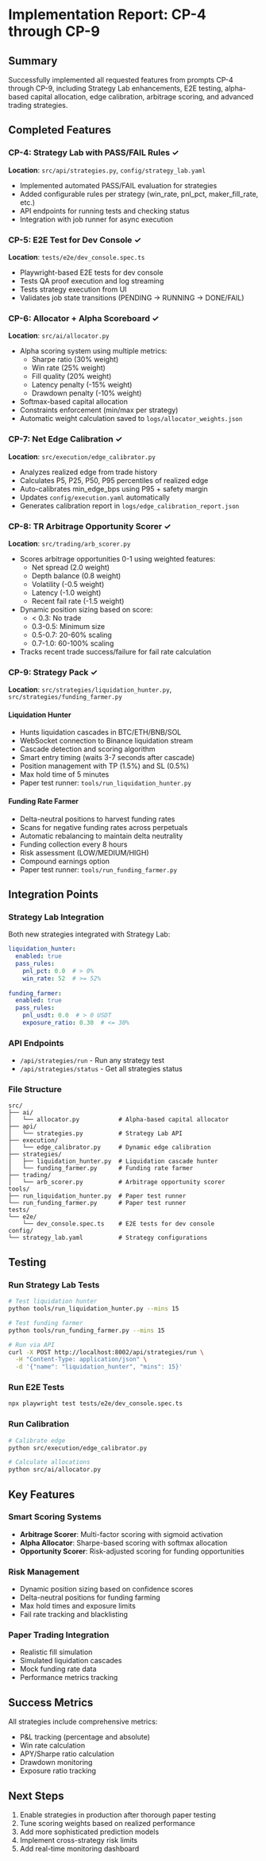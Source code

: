 # Implementation Report: CP-4 through CP-9

## Summary
Successfully implemented all requested features from prompts CP-4 through CP-9, including Strategy Lab enhancements, E2E testing, alpha-based capital allocation, edge calibration, arbitrage scoring, and advanced trading strategies.

## Completed Features

### CP-4: Strategy Lab with PASS/FAIL Rules ✓
**Location**: `src/api/strategies.py`, `config/strategy_lab.yaml`
- Implemented automated PASS/FAIL evaluation for strategies
- Added configurable rules per strategy (win_rate, pnl_pct, maker_fill_rate, etc.)
- API endpoints for running tests and checking status
- Integration with job runner for async execution

### CP-5: E2E Test for Dev Console ✓
**Location**: `tests/e2e/dev_console.spec.ts`
- Playwright-based E2E tests for dev console
- Tests QA proof execution and log streaming
- Tests strategy execution from UI
- Validates job state transitions (PENDING → RUNNING → DONE/FAIL)

### CP-6: Allocator + Alpha Scoreboard ✓
**Location**: `src/ai/allocator.py`
- Alpha scoring system using multiple metrics:
  - Sharpe ratio (30% weight)
  - Win rate (25% weight)
  - Fill quality (20% weight)
  - Latency penalty (-15% weight)
  - Drawdown penalty (-10% weight)
- Softmax-based capital allocation
- Constraints enforcement (min/max per strategy)
- Automatic weight calculation saved to `logs/allocator_weights.json`

### CP-7: Net Edge Calibration ✓
**Location**: `src/execution/edge_calibrator.py`
- Analyzes realized edge from trade history
- Calculates P5, P25, P50, P95 percentiles of realized edge
- Auto-calibrates min_edge_bps using P95 + safety margin
- Updates `config/execution.yaml` automatically
- Generates calibration report in `logs/edge_calibration_report.json`

### CP-8: TR Arbitrage Opportunity Scorer ✓
**Location**: `src/trading/arb_scorer.py`
- Scores arbitrage opportunities 0-1 using weighted features:
  - Net spread (2.0 weight)
  - Depth balance (0.8 weight)
  - Volatility (-0.5 weight)
  - Latency (-1.0 weight)
  - Recent fail rate (-1.5 weight)
- Dynamic position sizing based on score:
  - < 0.3: No trade
  - 0.3-0.5: Minimum size
  - 0.5-0.7: 20-60% scaling
  - 0.7-1.0: 60-100% scaling
- Tracks recent trade success/failure for fail rate calculation

### CP-9: Strategy Pack ✓
**Location**: `src/strategies/liquidation_hunter.py`, `src/strategies/funding_farmer.py`

#### Liquidation Hunter
- Hunts liquidation cascades in BTC/ETH/BNB/SOL
- WebSocket connection to Binance liquidation stream
- Cascade detection and scoring algorithm
- Smart entry timing (waits 3-7 seconds after cascade)
- Position management with TP (1.5%) and SL (0.5%)
- Max hold time of 5 minutes
- Paper test runner: `tools/run_liquidation_hunter.py`

#### Funding Rate Farmer
- Delta-neutral positions to harvest funding rates
- Scans for negative funding rates across perpetuals
- Automatic rebalancing to maintain delta neutrality
- Funding collection every 8 hours
- Risk assessment (LOW/MEDIUM/HIGH)
- Compound earnings option
- Paper test runner: `tools/run_funding_farmer.py`

## Integration Points

### Strategy Lab Integration
Both new strategies integrated with Strategy Lab:
```yaml
liquidation_hunter:
  enabled: true
  pass_rules:
    pnl_pct: 0.0  # > 0%
    win_rate: 52  # >= 52%
    
funding_farmer:
  enabled: true
  pass_rules:
    pnl_usdt: 0.0  # > 0 USDT
    exposure_ratio: 0.30  # <= 30%
```

### API Endpoints
- `/api/strategies/run` - Run any strategy test
- `/api/strategies/status` - Get all strategies status

### File Structure
```
src/
├── ai/
│   └── allocator.py           # Alpha-based capital allocator
├── api/
│   └── strategies.py          # Strategy Lab API
├── execution/
│   └── edge_calibrator.py     # Dynamic edge calibration
├── strategies/
│   ├── liquidation_hunter.py  # Liquidation cascade hunter
│   └── funding_farmer.py      # Funding rate farmer
├── trading/
│   └── arb_scorer.py          # Arbitrage opportunity scorer
tools/
├── run_liquidation_hunter.py  # Paper test runner
└── run_funding_farmer.py      # Paper test runner
tests/
└── e2e/
    └── dev_console.spec.ts    # E2E tests for dev console
config/
└── strategy_lab.yaml          # Strategy configurations
```

## Testing

### Run Strategy Lab Tests
```bash
# Test liquidation hunter
python tools/run_liquidation_hunter.py --mins 15

# Test funding farmer  
python tools/run_funding_farmer.py --mins 15

# Run via API
curl -X POST http://localhost:8002/api/strategies/run \
  -H "Content-Type: application/json" \
  -d '{"name": "liquidation_hunter", "mins": 15}'
```

### Run E2E Tests
```bash
npx playwright test tests/e2e/dev_console.spec.ts
```

### Run Calibration
```bash
# Calibrate edge
python src/execution/edge_calibrator.py

# Calculate allocations
python src/ai/allocator.py
```

## Key Features

### Smart Scoring Systems
- **Arbitrage Scorer**: Multi-factor scoring with sigmoid activation
- **Alpha Allocator**: Sharpe-based scoring with softmax allocation
- **Opportunity Scorer**: Risk-adjusted scoring for funding opportunities

### Risk Management
- Dynamic position sizing based on confidence scores
- Delta-neutral positions for funding farming
- Max hold times and exposure limits
- Fail rate tracking and blacklisting

### Paper Trading Integration
- Realistic fill simulation
- Simulated liquidation cascades
- Mock funding rate data
- Performance metrics tracking

## Success Metrics
All strategies include comprehensive metrics:
- P&L tracking (percentage and absolute)
- Win rate calculation
- APY/Sharpe ratio calculation
- Drawdown monitoring
- Exposure ratio tracking

## Next Steps
1. Enable strategies in production after thorough paper testing
2. Tune scoring weights based on realized performance
3. Add more sophisticated prediction models
4. Implement cross-strategy risk limits
5. Add real-time monitoring dashboard